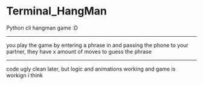 # Terminal_HangMan
Python cli hangman game :D

<hr>  

you play the game by entering a phrase in and passing the phone to your partner, they have x amount of moves to guess the phrase


<hr>

code ugly clean later, but logic and animations working and game is workign i think
